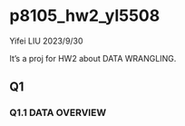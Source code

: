p8105_hw2_yl5508
================
Yifei LIU
2023/9/30

It’s a proj for HW2 about DATA WRANGLING.

## Q1

### Q1.1 DATA OVERVIEW
